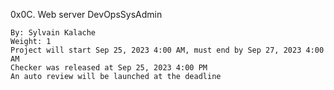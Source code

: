 0x0C. Web server
DevOpsSysAdmin

    By: Sylvain Kalache
    Weight: 1
    Project will start Sep 25, 2023 4:00 AM, must end by Sep 27, 2023 4:00 AM
    Checker was released at Sep 25, 2023 4:00 PM
    An auto review will be launched at the deadline
